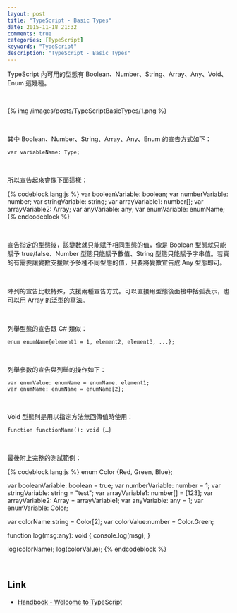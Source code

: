 ```yaml
---
layout: post
title: "TypeScript - Basic Types"
date: 2015-11-18 21:32
comments: true
categories: [TypeScript]
keywords: "TypeScript"
description: "TypeScript - Basic Types"
---
```


TypeScript 內可用的型態有 Boolean、Number、String、Array、Any、Void、Enum 這幾種。  

<!-- More -->

<br/>


{% img /images/posts/TypeScriptBasicTypes/1.png %}

<br/>

其中 Boolean、Number、String、Array、Any、Enum 的宣告方式如下：  

    var variableName: Type;

<br/>


所以宣告起來會像下面這樣：   

{% codeblock lang:js %}
var booleanVariable: boolean;
var numberVariable: number;
var stringVariable: string;
var arrayVariable1: number[];
var arrayVariable2: Array<number>;
var anyVariable: any;
var enumVariable: enumName; 
{% endcodeblock %}

<br/>


宣告指定的型態後，該變數就只能賦予相同型態的值，像是 Boolean 型態就只能賦予 true/false、Number 型態只能賦予數值、String 型態只能賦予字串值。若真的有需要讓變數支援賦予多種不同型態的值，只要將變數宣告成 Any 型態即可。  

<br/>


陣列的宣告比較特殊，支援兩種宣告方式。可以直接用型態後面接中括弧表示，也可以用 Array 的泛型的寫法。  

<br/>


列舉型態的宣告跟 C# 類似：  

    enum enumName{element1 = 1, element2, element3, ...};

<br/>


列舉參數的宣告與列舉的操作如下：  

    var enumValue: enumName = enumName. element1;
    var enumName: enumName = enumName[2];

<br/>


Void 型態則是用以指定方法無回傳值時使用：  

    function functionName(): void {…}

<br/>


最後附上完整的測試範例：  

{% codeblock lang:js %}
enum Color {Red, Green, Blue};

var booleanVariable: boolean = true;
var numberVariable: number = 1;
var stringVariable: string = "test";
var arrayVariable1: number[] = [123];
var arrayVariable2: Array<number> = arrayVariable1;
var anyVariable: any = 1;
var enumVariable: Color; 

var colorName:string = Color[2]; 
var colorValue:number = Color.Green;

function log(msg:any): void 
{
	console.log(msg);
}

log(colorName);
log(colorValue);
{% endcodeblock %}

<br/>

Link
----
* [Handbook - Welcome to TypeScript](http://www.typescriptlang.org/Handbook)
